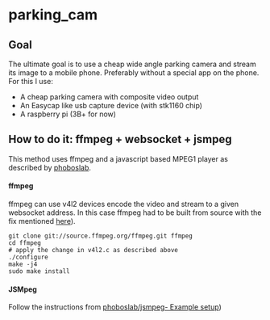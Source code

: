 # parking_cam

## Goal
The ultimate goal is to use a cheap wide angle parking camera and stream its image to a mobile phone. Preferably without a special app on the phone. 
For this I use:
 - A cheap parking camera with composite video output
 - An Easycap like usb capture device (with stk1160 chip)
 - A raspberry pi (3B+ for now)
## How to do it: ffmpeg + websocket + jsmpeg
This method uses ffmpeg and a javascript based MPEG1 player as described by [phoboslab](https://github.com/phoboslab/jsmpeg).
#### ffmpeg
ffmpeg can use v4l2 devices  encode the video and stream to a given websocket address. In this case ffmpeg had to be built from source with the fix mentioned [here](https://www.raspberrypi.org/forums/viewtopic.php?t=270023#p1638521)). 

    git clone git://source.ffmpeg.org/ffmpeg.git ffmpeg
    cd ffmpeg
    # apply the change in v4l2.c as described above
    ./configure
    make -j4
    sudo make install
#### JSMpeg
Follow the instructions from [phoboslab/jsmpeg- Example setup](https://github.com/phoboslab/jsmpeg#example-setup-for-streaming-raspberry-pi-live-webcam))


